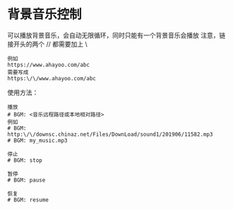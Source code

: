 # 背景音乐控制

可以播放背景音乐，会自动无限循环，同时只能有一个背景音乐会播放
注意，链接开头的两个 // 都需要加上 \

```
例如
https://www.ahayoo.com/abc
需要写成
https:\/\/www.ahayoo.com/abc
```

使用方法：
```
播放
# BGM: <音乐远程路径或本地相对路径>
例如
# BGM: http:\/\/downsc.chinaz.net/Files/DownLoad/sound1/201906/11582.mp3
# BGM: my_music.mp3

停止 
# BGM: stop

暂停 
# BGM: pause

恢复 
# BGM: resume
```